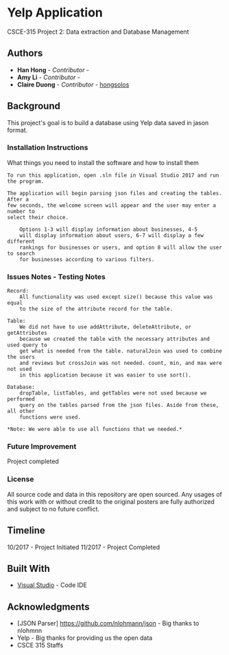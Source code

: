 # Yelp Application  

CSCE-315 Project 2: Data extraction and Database Management 

## Authors

* **Han Hong** - *Contributor* - 
* **Amy Li** - *Contributor* - 
* **Claire Duong** - *Contributor* - [hongsolos](https://github.com/hongsolos)


## Background

This project's goal is to build a database using Yelp data saved in jason format.

### Installation Instructions

What things you need to install the software and how to install them

```
To run this application, open .sln file in Visual Studio 2017 and run the program.

The application will begin parsing json files and creating the tables. After a
few seconds, the welcome screen will appear and the user may enter a number to 
select their choice. 

    Options 1-3 will display information about businesses, 4-5
    will display information about users, 6-7 will display a few different 
    rankings for businesses or users, and option 8 will allow the user to search 
    for businesses according to various filters.

```
### Issues Notes - Testing Notes
```
Record:
    All functionality was used except size() because this value was equal
    to the size of the attribute record for the table. 

Table:
    We did not have to use addAttribute, deleteAttribute, or getAttributes 
    because we created the table with the necessary attributes and used query to 
    get what is needed from the table. naturalJoin was used to combine the users 
    and reviews but crossJoin was not needed. count, min, and max were not used 
    in this application because it was easier to use sort().

Database:
    dropTable, listTables, and getTables were not used because we performed 
    query on the tables parsed from the json files. Aside from these, all other
    functions were used.
    
*Note: We were able to use all functions that we needed.*
```

### Future Improvement
Project completed

### License
All source code and data in this repository are open sourced. Any usages of this work with or without credit to the original posters are fully authorized and subject to no future conflict.

## Timeline

10/2017 - Project Initiated
11/2017 - Project Completed

## Built With

* [Visual Studio](https://www.eclipse.org/) - Code IDE

## Acknowledgments
* [JSON Parser] https://github.com/nlohmann/json - Big thanks to nlohmnn
* Yelp - Big thanks for providing us the open data
* CSCE 315 Staffs


